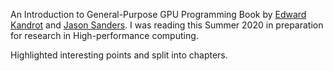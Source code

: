An Introduction to General-Purpose GPU Programming Book by [Edward Kandrot]
and [Jason Sanders]. I was reading this Summer 2020 in preparation for
research in High-performance computing.

Highlighted interesting points and split into chapters.

[Edward Kandrot]: https://dblp.org/pid/199/0325.html
[Jason Sanders]: https://scholar.google.com/citations?user=bU9QBG8AAAAJ&hl=en
